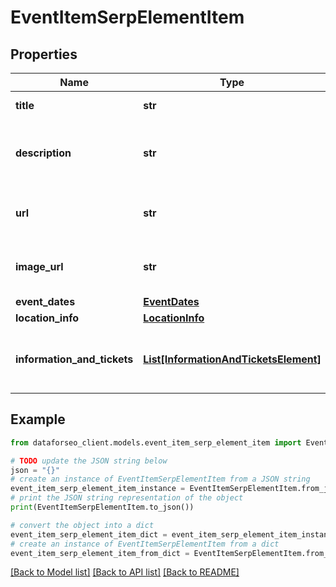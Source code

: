 # EventItemSerpElementItem


## Properties

Name | Type | Description | Notes
------------ | ------------- | ------------- | -------------
**title** | **str** | title of the element | [optional] 
**description** | **str** | description of the results element in SERP | [optional] 
**url** | **str** | search URL with refinement parameters | [optional] 
**image_url** | **str** | URL of the image featured in the element | [optional] 
**event_dates** | [**EventDates**](EventDates.md) |  | [optional] 
**location_info** | [**LocationInfo**](LocationInfo.md) |  | [optional] 
**information_and_tickets** | [**List[InformationAndTicketsElement]**](InformationAndTicketsElement.md) | additional information and ticket purchase options | [optional] 

## Example

```python
from dataforseo_client.models.event_item_serp_element_item import EventItemSerpElementItem

# TODO update the JSON string below
json = "{}"
# create an instance of EventItemSerpElementItem from a JSON string
event_item_serp_element_item_instance = EventItemSerpElementItem.from_json(json)
# print the JSON string representation of the object
print(EventItemSerpElementItem.to_json())

# convert the object into a dict
event_item_serp_element_item_dict = event_item_serp_element_item_instance.to_dict()
# create an instance of EventItemSerpElementItem from a dict
event_item_serp_element_item_from_dict = EventItemSerpElementItem.from_dict(event_item_serp_element_item_dict)
```
[[Back to Model list]](../README.md#documentation-for-models) [[Back to API list]](../README.md#documentation-for-api-endpoints) [[Back to README]](../README.md)


